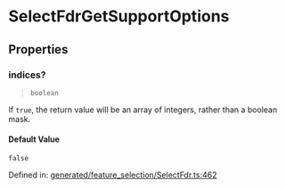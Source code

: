 # SelectFdrGetSupportOptions

## Properties

### indices?

> `boolean`

If `true`, the return value will be an array of integers, rather than a boolean mask.

#### Default Value

`false`

Defined in:  [generated/feature\_selection/SelectFdr.ts:462](https://github.com/transitive-bullshit/scikit-learn-ts/blob/122b3c0/packages/sklearn/src/generated/feature_selection/SelectFdr.ts#L462)
